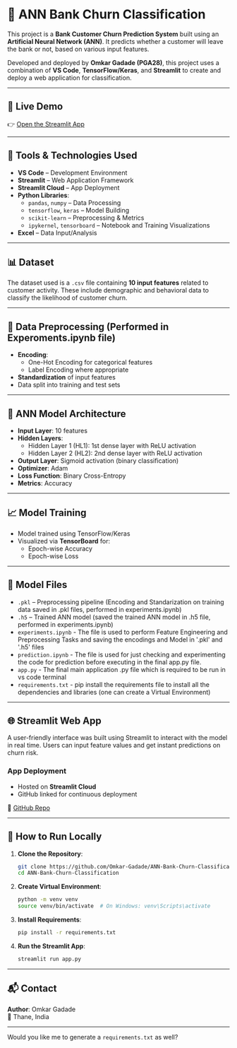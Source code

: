 # 🧠 ANN Bank Churn Classification

This project is a **Bank Customer Churn Prediction System** built using an **Artificial Neural Network (ANN)**. It predicts whether a customer will leave the bank or not, based on various input features.

Developed and deployed by **Omkar Gadade (PGA28)**, this project uses a combination of **VS Code**, **TensorFlow/Keras**, and **Streamlit** to create and deploy a web application for classification.

---

## 🚀 Live Demo

👉 [Open the Streamlit App](https://ann-bank-churn-classification-5vedds2uvjspbvvrn2zekn.streamlit.app/)

---

## 🧰 Tools & Technologies Used

- **VS Code** – Development Environment
- **Streamlit** – Web Application Framework
- **Streamlit Cloud** – App Deployment
- **Python Libraries**:
  - `pandas`, `numpy` – Data Processing
  - `tensorflow`, `keras` – Model Building
  - `scikit-learn` – Preprocessing & Metrics
  - `ipykernel`, `tensorboard` – Notebook and Training Visualizations
- **Excel** – Data Input/Analysis

---

## 📊 Dataset

The dataset used is a `.csv` file containing **10 input features** related to customer activity. These include demographic and behavioral data to classify the likelihood of customer churn.

---

## 🔄 Data Preprocessing (Performed in Experoments.ipynb file)

- **Encoding**:
  - One-Hot Encoding for categorical features
  - Label Encoding where appropriate
- **Standardization** of input features
- Data split into training and test sets

---

## 🧠 ANN Model Architecture

- **Input Layer**: 10 features
- **Hidden Layers**:
  - Hidden Layer 1 (HL1): 1st dense layer with ReLU activation
  - Hidden Layer 2 (HL2): 2nd dense layer with ReLU activation
- **Output Layer**: Sigmoid activation (binary classification)
- **Optimizer**: Adam
- **Loss Function**: Binary Cross-Entropy
- **Metrics**: Accuracy

---

## 📈 Model Training

- Model trained using TensorFlow/Keras
- Visualized via **TensorBoard** for:
  - Epoch-wise Accuracy
  - Epoch-wise Loss

---

## 💾 Model Files

- `.pkl` – Preprocessing pipeline (Encoding and Standarization on training data saved in .pkl files, performed in experiments.ipynb)
- `.h5` – Trained ANN model (saved the trained ANN model in .h5 file, performed in experiments.ipynb)
- `experiments.ipynb` - The file is used to perform Feature Engineering and Preprocessing Tasks and saving the encodings and Model in '.pkl' and '.h5' files
- `prediction.ipynb` - The file is used for just checking and experimenting the code for prediction before executing in the final app.py file.
- `app.py` - The final main application .py file which is required to be run in vs code terminal
- `requirements.txt` - pip install the requirements file to install all the dependencies and libraries (one can create a Virtual Environment)

---

## 🌐 Streamlit Web App

A user-friendly interface was built using Streamlit to interact with the model in real time. Users can input feature values and get instant predictions on churn risk.

### App Deployment

- Hosted on **Streamlit Cloud**
- GitHub linked for continuous deployment

🔗 [GitHub Repo](https://github.com/Omkar-Gadade/ANN-Bank-Churn-Classification)

---

## 📝 How to Run Locally

1. **Clone the Repository**:
   ```bash
   git clone https://github.com/Omkar-Gadade/ANN-Bank-Churn-Classification.git
   cd ANN-Bank-Churn-Classification
   ```

2. **Create Virtual Environment**:
   ```bash
   python -m venv venv
   source venv/bin/activate  # On Windows: venv\Scripts\activate
   ```

3. **Install Requirements**:
   ```bash
   pip install -r requirements.txt
   ```

4. **Run the Streamlit App**:
   ```bash
   streamlit run app.py
   ```

---

## 📬 Contact

**Author**: Omkar Gadade  
📍 Thane, India

---

Would you like me to generate a `requirements.txt` as well?
